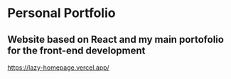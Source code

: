 # Personal Portfolio
## Website based on React and my main portofolio for the front-end development
https://lazy-homepage.vercel.app/
